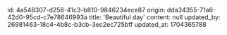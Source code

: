 id: 4a548307-d258-41c3-b810-9846234ece87
origin: dda34355-71a6-42d0-95cd-c7e78646993a
title: 'Beautiful day'
content: null
updated_by: 26981463-18c4-4b8c-b3cb-3ec2ec725bff
updated_at: 1704365788
